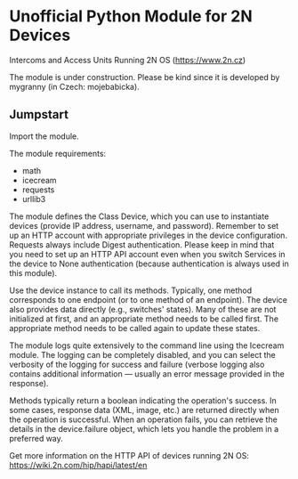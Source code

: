 # Unofficial Python Module for 2N Devices

Intercoms and Access Units Running 2N OS (https://www.2n.cz)

The module is under construction. Please be kind since it is developed by mygranny (in Czech: mojebabicka).

## Jumpstart

Import the module.

The module requirements:

* math
* icecream
* requests
* urllib3

The module defines the Class Device, which you can use to instantiate devices (provide IP address, username, and password). Remember to set up an HTTP account with appropriate privileges in the device configuration. Requests always include Digest authentication. Please keep in mind that you need to set up an HTTP API account even when you switch Services in the device to None authentication (because authentication is always used in this module).

Use the device instance to call its methods. Typically, one method corresponds to one endpoint (or to one method of an endpoint). The device also provides data directly (e.g., switches' states). Many of these are not initialized at first, and an appropriate method needs to be called first. The appropriate method needs to be called again to update these states.

The module logs quite extensively to the command line using the Icecream module. The logging can be completely disabled, and you can select the verbosity of the logging for success and failure (verbose logging also contains additional information — usually an error message provided in the response).

Methods typically return a boolean indicating the operation's success. In some cases, response data (XML, image, etc.) are returned directly when the operation is successful. When an operation fails, you can retrieve the details in the device.failure object, which lets you handle the problem in a preferred way.

Get more information on the HTTP API of devices running 2N OS: https://wiki.2n.com/hip/hapi/latest/en
